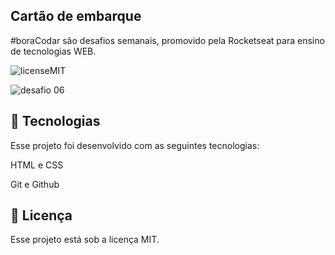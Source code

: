Cartão de embarque
-
#boraCodar são desafios semanais, promovido pela Rocketseat para ensino de tecnologias WEB.

![licenseMIT](https://user-images.githubusercontent.com/124744877/232585562-2cdc7135-88fe-46e9-8908-d3d91e4c4161.svg)

![desafio 06](https://user-images.githubusercontent.com/124744877/232585590-abebd3f3-28a6-4311-8a1b-c0c07687f960.jpg)

🚀 Tecnologias
-
Esse projeto foi desenvolvido com as seguintes tecnologias:

HTML e CSS

Git e Github

📝 Licença
-
Esse projeto está sob a licença MIT.
